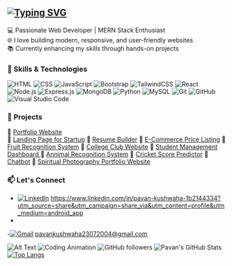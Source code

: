 ## [![Typing SVG](https://readme-typing-svg.demolab.com?font=Fira+Code&pause=1000&color=F71D0F&background=24FF6C00&center=true&width=435&lines=%F0%9F%91%8B+Hi%2C+I'm+Pavan+Kushwaha)](https://git.io/typing-svg)

💻 Passionate Web Developer | MERN Stack Enthusiast  
🌐 I love building modern, responsive, and user-friendly websites  
📚 Currently enhancing my skills through hands-on projects  

### 🚀 Skills & Technologies
![HTML](https://img.shields.io/badge/HTML5-E34F26?style=for-the-badge&logo=html5&logoColor=white)
![CSS](https://img.shields.io/badge/CSS3-1572B6?style=for-the-badge&logo=css3&logoColor=white)
![JavaScript](https://img.shields.io/badge/JavaScript-F7DF1E?style=for-the-badge&logo=javascript&logoColor=black)
![Bootstrap](https://img.shields.io/badge/Bootstrap-7952B3?style=for-the-badge&logo=bootstrap&logoColor=white)
![TailwindCSS](https://img.shields.io/badge/Tailwind_CSS-38B2AC?style=for-the-badge&logo=tailwind-css&logoColor=white)
![React](https://img.shields.io/badge/React-20232A?style=for-the-badge&logo=react&logoColor=61DAFB)
![Node.js](https://img.shields.io/badge/Node.js-339933?style=for-the-badge&logo=nodedotjs&logoColor=white)
![Express.js](https://img.shields.io/badge/Express.js-000000?style=for-the-badge&logo=express&logoColor=white)
![MongoDB](https://img.shields.io/badge/MongoDB-4EA94B?style=for-the-badge&logo=mongodb&logoColor=white)
![Python](https://img.shields.io/badge/Python-3776AB?style=flat&logo=python&logoColor=white)
![MySQL](https://img.shields.io/badge/MySQL-005C84?style=flat&logo=mysql&logoColor=white)
![Git](https://img.shields.io/badge/Git-F05032?style=for-the-badge&logo=git&logoColor=white)
![GitHub](https://img.shields.io/badge/GitHub-181717?style=for-the-badge&logo=github&logoColor=white)
![Visual Studio Code](https://img.shields.io/badge/VS_Code-007ACC?style=for-the-badge&logo=visual-studio-code&logoColor=white)


### 🧰 Projects
🔗 [Portfolio Website](https://pavankushwaha23.kesug.com)    
🔗 [Landing Page for Startup](https://lovely-moonbeam-4270fc.netlify.app/)
🔗 [Resume Builder](https://pavankushwaha23.github.io/Resume_Builder/) 
🔗 [E-Commerce Price Listing](https://prismatic-brioche-545d65.netlify.app/)
🔗 [Fruit Recognition System](https://p49anu18.great-site.net/?i=1)
🔗 [College Club Website](https://wonderful-granita-0c6886.netlify.app/)
🔗 [Student Management Dashboard ](https://charming-pony-cea3ce.netlify.app/)
🔗 [Annimal Recognition System](https://boisterous-liger-56cbde.netlify.app/)
🔗 [Cricket Score Predictor](https://pavankushwaha23.github.io/portfolio2/)
🔗 [Chatbot](https://pasa23.kesug.com/)
🔗 [Spiritual Photography Portfolio Website](https://rococo-naiad-e44513.netlify.app/)

### 📫 Let's Connect
- [![LinkedIn](https://img.shields.io/badge/LinkedIn-0A66C2?style=flat&logo=linkedin&logoColor=white)](https://www.linkedin.com/in/your-username/) https://www.linkedin.com/in/pavan-kushwaha-1b2144334?utm_source=share&utm_campaign=share_via&utm_content=profile&utm_medium=android_app
- 
-[![Gmail](https://img.shields.io/badge/Gmail-D14836?style=flat&logo=gmail&logoColor=white)](mailto:pavankushwaha23072004@gmail.com) pavankushwaha23072004@gmail.com

![Alt Text](https://media.giphy.com/media/your-animation-link.gif)
![Coding Animation](https://media.giphy.com/media/qgQUggAC3Pfv687qPC/giphy.gif)
![GitHub followers](https://img.shields.io/github/followers/PavanKushwaha23?label=Follow&style=social)
![Pavan's GitHub Stats](https://github-readme-stats.vercel.app/api?username=PavanKushwaha23&show_icons=true&theme=react)
[![Top Langs](https://github-readme-stats.vercel.app/api/top-langs/?username=PavanKushwaha23&layout=compact)](https://github.com/anuraghazra/github-readme-stats)

